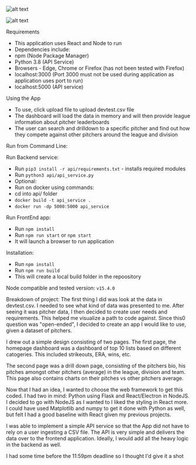 
![alt text](https://github.com/mserna/angels-exercise/blob/master/part1.gif)

![alt text](https://github.com/mserna/angels-exercise/blob/master/part2.gif)


Requirements
- This application uses React and Node to run
- Dependencies include:
 - npm (Node Package Manager)
 - Python 3.8 (API Service)
 - Browsers - Edge, Chrome or Firefox (has not been tested with Firefox)
 - localhost:3000 (Port 3000 must not be used during application as application uses port to run)
 - localhost:5000 (API service)

Using the App
 - To use, click upload file to upload devtest.csv file
 - The dashboard will load the data in memory and will then provide league information about pitcher leaderboards
 - The user can search and drilldown to a specific pitcher and find out how they compete against other pitchers around the league and division

Run from Command Line:

Run Backend service:
- Run `pip3 install -r api/requirements.txt` - installs required modules
- Run `python3 api/api_service.py`
- Optional:
- Run on docker using commands:
- cd into api/ folder
- `docker build -t api_service .`
- `docker run -dp 5000:5000 api_service`

Run FrontEnd app:
- Run `npm install`
- Run `npm run start` or `npm start`
- It will launch a browser to run application

Installation:
- Run `npm install`
- Run `npm run build`
- This will create a local build folder in the repoository

Node compatible and tested version: `v15.4.0`

Breakdown of project:
The first thing I did was look at the data in devtest.csv. I needed to see what kind of data was presented to me. After seeing it was pitcher data, I then decided to create user needs and requirements. 
This helped me visualize a path to code against. Since this0 question was "open-ended", I decided to create an app I would like to use, given a dataset of pitchers.

I drew out a simple design consisting of two pages. The first page, the homepage dashboard was a dashboard of top 10 lists based on different catogeries. This included strikeouts, ERA, wins, etc.

The second page was a drill down page, consisting of the pitchers bio, his pitches amongst other pitchers (average) in the league, division and team.
This page also contains charts on their pitches vs other pitchers average.

Now that I had an idea, I wanted to choose the web framework to get this coded. I had two in mind: Python using Flask and React/Electron in NodeJS. I decided to go with NodeJS as I wanted to I liked the styling in React more. I could have used Matplotlib and numpy to get it done with Python as well, but felt I had a good baseline with React given my previous projects.

I was able to implement a simple API service so that the App did not have to rely on a user ingesting a CSV file.
The API is very simple and delivers the data over to the frontend application.
Ideally, I would add all the heavy logic in the backend as well.

I had some time before the 11:59pm deadline so I thought I'd give it a shot


